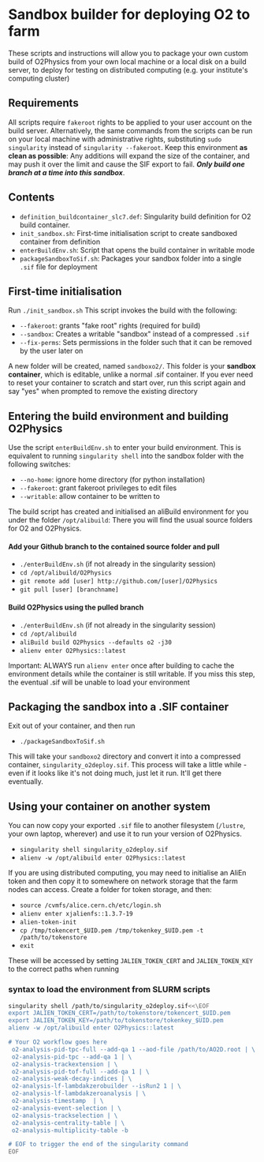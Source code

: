 # Sandbox builder for deploying O2 to farm

These scripts and instructions will allow you to package your own custom build of O2Physics from your own local machine or a local disk on a build server, to deploy for testing on distributed computing (e.g. your institute's computing cluster)

## Requirements
All scripts require `fakeroot` rights to be applied to your user account on the build server. Alternatively, the same commands from the scripts can be run on your local machine with administrative rights, substituting `sudo singularity` instead of `singularity --fakeroot`.
Keep this environment **as clean as possible**: Any additions will expand the size of the container, and may push it over the limit and cause the SIF export to fail. ***Only build one branch at a time into this sandbox***.

## Contents
- `definition_buildcontainer_slc7.def`: Singularity build definition for O2 build container.
- `init_sandbox.sh`: First-time initialisation script to create sandboxed container from definition
- `enterBuildEnv.sh`: Script that opens the build container in writable mode
- `packageSandboxToSif.sh`: Packages your sandbox folder into a single `.sif` file for deployment

## First-time initialisation
Run `./init_sandbox.sh`
This script invokes the build with the following:
- `--fakeroot`: grants "fake root" rights (required for build)
- `--sandbox`: Creates a writable "sandbox" instead of a compressed `.sif`
- `--fix-perms`: Sets permissions in the folder such that it can be removed by the user later on

A new folder will be created, named `sandboxo2/`. This folder is your **sandbox container**, which is editable, unlike a normal .sif container.
If you ever need to reset your container to scratch and start over, run this script again and say "yes" when prompted to remove the existing directory

## Entering the build environment and building O2Physics
Use the script `enterBuildEnv.sh` to enter your build environment. This is equivalent to running `singularity shell` into the sandbox folder with the following switches:
- `--no-home`: ignore home directory (for python installation)
- `--fakeroot`: grant fakeroot privileges to edit files
- `--writable`: allow container to be written to

The build script has created and initialised an aliBuild environment for you under the folder `/opt/alibuild`: There you will find the usual source folders for O2 and O2Physics.

#### Add your Github branch to the contained source folder and pull
- `./enterBuildEnv.sh`  (if not already in the singularity session)
- `cd /opt/alibuild/O2Physics`
- `git remote add [user] http://github.com/[user]/O2Physics`
- `git pull [user] [branchname]`

#### Build O2Physics using the pulled branch
- `./enterBuildEnv.sh` (if not already in the singularity session)
- `cd /opt/alibuild`
- `aliBuild build O2Physics --defaults o2 -j30`
- `alienv enter O2Physics::latest`

Important: ALWAYS run `alienv enter` once after building to cache the environment details while the container is still writable. If you miss this step, the eventual .sif will be unable to load your environment

## Packaging the sandbox into a .SIF container
Exit out of your container, and then run
- `./packageSandboxToSif.sh`

This will take your `sandboxo2` directory and convert it into a compressed container, `singularity_o2deploy.sif`.
This process will take a little while - even if it looks like it's not doing much, just let it run. It'll get there eventually.

## Using your container on another system

You can now copy your exported `.sif` file to another filesystem (`/lustre`, your own laptop, wherever) and use it to run your version of O2Physics.

- `singularity shell singularity_o2deploy.sif`
- `alienv -w /opt/alibuild enter O2Physics::latest`

If you are using distributed computing, you may need to initialise an AliEn token and then copy it to somewhere on network storage that the farm nodes can access. Create a folder for token storage, and then:
- `source /cvmfs/alice.cern.ch/etc/login.sh`
- `alienv enter xjalienfs::1.3.7-19`
- `alien-token-init`
- `cp /tmp/tokencert_$UID.pem /tmp/tokenkey_$UID.pem -t /path/to/tokenstore`
- `exit`

These will be accessed by setting `JALIEN_TOKEN_CERT` and `JALIEN_TOKEN_KEY` to the correct paths when running

### syntax to load the environment from SLURM scripts
```sh
singularity shell /path/to/singularity_o2deploy.sif<<\EOF
export JALIEN_TOKEN_CERT=/path/to/tokenstore/tokencert_$UID.pem
export JALIEN_TOKEN_KEY=/path/to/tokenstore/tokenkey_$UID.pem
alienv -w /opt/alibuild enter O2Physics::latest

# Your O2 workflow goes here
 o2-analysis-pid-tpc-full --add-qa 1 --aod-file /path/to/AO2D.root | \
 o2-analysis-pid-tpc --add-qa 1 | \
 o2-analysis-trackextension | \
 o2-analysis-pid-tof-full --add-qa 1 | \
 o2-analysis-weak-decay-indices | \
 o2-analysis-lf-lambdakzerobuilder --isRun2 1 | \
 o2-analysis-lf-lambdakzeroanalysis | \
 o2-analysis-timestamp  | \
 o2-analysis-event-selection | \
 o2-analysis-trackselection | \
 o2-analysis-centrality-table | \
 o2-analysis-multiplicity-table -b

# EOF to trigger the end of the singularity command
EOF

```
